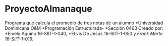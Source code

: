 # ProyectoAlmanaque
Programa que calcula el promedio de tres notas de un alumno     *Universidad Dominicana O&M  *Programación Estructurada- *Sección 0463   Creado por:   *Emely Aquino  16-SIIT-1-040, *ELvis De Jesús  16-SIIT-1-050 y *Frank Marte  16-SIIT-1-019.*
